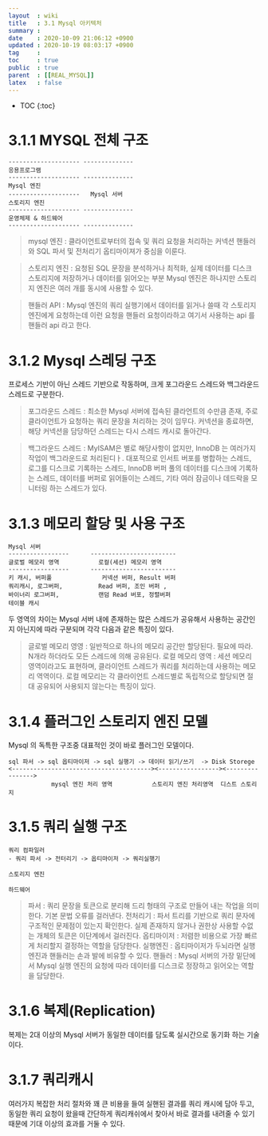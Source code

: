 ```yaml
---
layout  : wiki
title   : 3.1 Mysql 아키텍처
summary : 
date    : 2020-10-09 21:06:12 +0900
updated : 2020-10-19 08:03:17 +0900
tag     : 
toc     : true
public  : true
parent  : [[REAL_MYSQL]]
latex   : false
---
```

* TOC
{:toc}

# 3.1.1 MYSQL 전체 구조
```
-------------------- --------------
응용프로그램
-------------------- --------------
Mysql 엔진
--------------------   Mysql 서버 
스토리지 엔진
-------------------- --------------
운영체제 & 하드웨어 
-------------------- --------------
```

> mysql 엔진 : 클라이언트로부터의 접속 및 쿼리 요청을 처리하는 커넥션 핸들러와 SQL 파서 및 전처리기 옵티마이져가 중심을 이룬다.

> 스토리지 엔진 : 요청된 SQL 문장을 분석하거나 최적화, 실제 데이터를 디스크 스토리지에 저장하거나 데이터를 읽어오는 부분
>                 Mysql 엔진은 하나지만 스토리지 엔진은 여러 개를 동시에 사용할 수 있다.

> 핸들러 API : Mysql 엔진의 쿼리 실행기에서 데이터를 읽거나 쓸때 각 스토리지 엔진에게 요청하는데 이런 요청을 핸들러 요청이라하고 여기서 사용하는 api 를 핸들러 api 라고 한다.


# 3.1.2 Mysql 스레딩 구조
프로세스 기반이 아닌 스레드 기반으로 작동하며, 크게 포그라운드 스레드와 백그라운드 스레드로 구분한다.

> 포그라운드 스레드 : 최소한 Mysql 서버에 접속된 클라언트의 수만큼 존재, 주로 클라이언트가 요청하는 쿼리 문장을 처리하는 것이 임무다. 커넥션을 종료하면, 해당 커넥션을 담당하던 스레드는 다시 스레드 캐시로 돌아간다.

> 백그라운드 스레드 : MyISAM은 별로 해당사항이 없지만, InnoDB 는 여러가지작업이 백그라운드로 처리된디ㅏ. 대포적으로 인서트 버포를 병합하는 스레드, 로그를 디스크로 기록하는 스레드, InnoDB 버퍼 풀의 데이터를 디스크에 기록하는 스레드, 데이터를 버퍼로 읽어들이는 스레드, 기타 여러 잠금이나 데드락을 모니터링 하는 스레드가 있다.


# 3.1.3 메모리 할당 및 사용 구조
```
Mysql 서버  
-----------------      ------------------------
글로벌 메모리 영역           로컬(세선) 메모리 영역
-----------------      ------------------------
키 캐시, 버퍼풀              커넥션 버퍼, Result 버퍼
쿼리캐시, 로그버퍼,          Read 버퍼, 조인 버퍼 ,
바이너리 로그버퍼,           랜덤 Read 버포, 정렬버퍼 
테이블 캐시 

```

두 영역의 차이는 Mysql 서버 내에 존재하는 많은 스레드가 공유해서 사용하는 공간인지 아닌지에 따라 구분되며 각각 다음과 같은 특징이 있다.

> 글로벌 메모리 영영 : 일반적으로 하나의 메모리 공간만 할당된다. 필요에 따라. N개라 하더라도 모든 스레드에 의해 공유된다.
> 로컬 메모리 영역 : 세션 메모리 영역이라고도 표현하며, 클라이언트 스레드가 쿼리를 처리하는데 사용하는 메모리 역역이다. 로컬 메모리는 각 클라이언트 스레드별로 독립적으로 할당되면 절대 공유되어 사용되지 않는다는 특징이 있다. 

# 3.1.4 플러그인 스토리지 엔진 모델
Mysql 의 독특한 구조중 대표적인 것이 바로 플러그인 모델이다.

```
sql 파서 -> sql 옵티마이저 -> sql 실행기 -> 데이터 읽기/쓰기  -> Disk Storege
<---------------------------------------><-----------------><---------------->
            mysql 엔진 처리 영역           스토리지 엔진 처리영역  디스트 스토리지 
```

# 3.1.5 쿼리 실행 구조
```
쿼리 컴파일러
- 쿼리 파서 -> 전터리기 -> 옵티마이저 -> 쿼리실행기

스토리지 엔진

하드웨어

```

> 파서 : 쿼리 문장을 토큰으로 분리해 드리 형태의 구조로 만들어 내는 작업을 의미한다. 기본 문법 오류를 걸러낸다.
> 전처리기 : 파서 트리를 기반으로 쿼리 문자에 구조적인 문제점이 있는지 확인한다. 실제 존재하지 않거나 권한상 사용할 수없는 개체의 토큰은 이단계에서 걸러진다. 
> 옵티마이저 : 저렴한 비용으로 가장 빠르게 처리할지 결정하는 역할을 담당한다.
> 실행엔진 : 옵티마이저가 두뇌라면 실행엔진과 핸들러는 손과 발에 비유할 수 있다.
> 핸들러 : Mysql 서버의 가장 밑단에서 Mysql 실행 엔진의 요청에 따라 데이터를 디스크로 정장하고 읽어오는 역할을 담당한다.

# 3.1.6 복제(Replication)
복제는 2대 이상의 Mysql 서버가 동일한 데이터를 담도록 실시간으로 동기화 하는 기술이다.

# 3.1.7 쿼리캐시
여러가지 복잡한 처리 절차와 꽤 큰 비용을 들여 실핸된 결과를 쿼리 캐시에 담아 두고, 동일한 쿼리 요청이 왔을때 간단하게 쿼리캐쉬에서 찾아서 바로 결과를 내려줄 수 있기 때문에 기대 이상의 효과를 거둘 수 있다.

